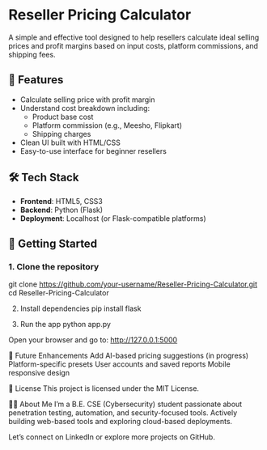 # Reseller Pricing Calculator

A simple and effective tool designed to help resellers calculate ideal selling prices and profit margins based on input costs, platform commissions, and shipping fees.

## 🔧 Features

- Calculate selling price with profit margin
- Understand cost breakdown including:
  - Product base cost
  - Platform commission (e.g., Meesho, Flipkart)
  - Shipping charges
- Clean UI built with HTML/CSS
- Easy-to-use interface for beginner resellers

## 🛠️ Tech Stack

- **Frontend**: HTML5, CSS3
- **Backend**: Python (Flask)
- **Deployment**: Localhost (or Flask-compatible platforms)


## 🚀 Getting Started

### 1. Clone the repository
git clone https://github.com/your-username/Reseller-Pricing-Calculator.git
cd Reseller-Pricing-Calculator

2. Install dependencies
pip install flask

4. Run the app
python app.py

Open your browser and go to:
http://127.0.0.1:5000

📌 Future Enhancements
Add AI-based pricing suggestions (in progress)
Platform-specific presets
User accounts and saved reports
Mobile responsive design

📄 License
This project is licensed under the MIT License.

🙋‍♂️ About Me
I’m a B.E. CSE (Cybersecurity) student passionate about penetration testing, automation, and security-focused tools.
Actively building web-based tools and exploring cloud-based deployments.

Let’s connect on LinkedIn or explore more projects on GitHub.
